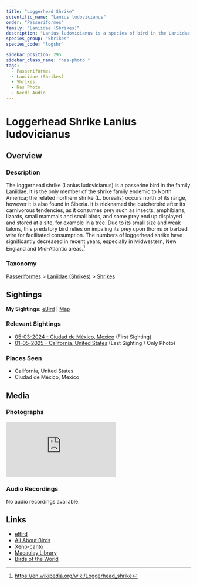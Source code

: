 ```yaml
---
title: "Loggerhead Shrike"
scientific_name: "Lanius ludovicianus"
order: "Passeriformes"
family: "Laniidae (Shrikes)"
description: "Lanius ludovicianus is a species of bird in the Laniidae (Shrikes) family. It has been observed 2 times. It has been photographed."
species_group: "Shrikes"
species_code: "logshr"

sidebar_position: 295
sidebar_class_name: "has-photo "
tags: 
  - Passeriformes
  - Laniidae (Shrikes)
  - Shrikes
  - Has Photo
  - Needs Audio
---
```


# Loggerhead Shrike <span className='sci_name'>Lanius ludovicianus</span>

## Overview

### Description
The loggerhead shrike (Lanius ludovicianus) is a passerine bird in the family Laniidae. It is the only member of the shrike family endemic to North America; the related northern shrike (L. borealis) occurs north of its range, however it is also found in Siberia. It is nicknamed the butcherbird after its carnivorous tendencies, as it consumes prey such as insects, amphibians, lizards, small mammals and small birds, and some prey end up displayed and stored at a site, for example in a tree. Due to its small size and weak talons, this predatory bird relies on impaling its prey upon thorns or barbed wire for facilitated consumption. The numbers of loggerhead shrike have significantly decreased in recent years, especially in Midwestern, New England and Mid-Atlantic areas.[^1]

[^1]: https://en.wikipedia.org/wiki/Loggerhead_shrike

### Taxonomy
[Passeriformes](/tags/passeriformes) > [Laniidae (Shrikes)](/tags/laniidae-shrikes) > [Shrikes](/tags/shrikes)


## Sightings

**My Sightings:** [eBird](https://ebird.org/lifelist?r=world&time=life&spp=logshr) | [Map](/map?species_code=logshr)

### Relevant Sightings

* [05-03-2024 - Ciudad de México, Mexico](https://ebird.org/checklist/S171944247) (First Sighting)
* [01-05-2025 - California, United States](https://ebird.org/checklist/S208150408) (Last Sighting / Only Photo)

### Places Seen

* California, United States
* Ciudad de México, Mexico



## Media
### Photographs
<iframe className="photo_iframe horizontal" src="https://macaulaylibrary.org/asset/629201713/embed" frameBorder="0" allowFullScreen></iframe>

### Audio Recordings
No audio recordings available.

## Links
* [eBird](https://ebird.org/species/logshr) 
* [All About Birds](https://www.allaboutbirds.org/guide/logshr) 
* [Xeno-canto](https://www.xeno-canto.org/species/lanius-ludovicianus) 
* [Macaulay Library](https://search.macaulaylibrary.org/catalog?taxonCode=logshr&sort=rating_rank_desc)
* [Birds of the World](https://birdsoftheworld.org/bow/species/logshr)

